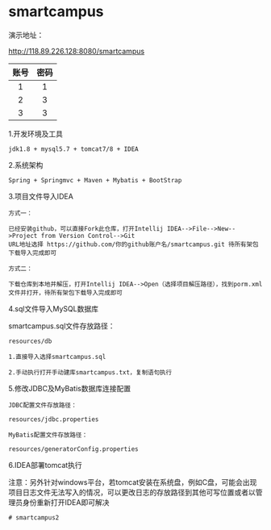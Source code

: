 # smartcampus

演示地址：

   http://118.89.226.128:8080/smartcampus
    
   | 账号 | 密码 | 
   | :-: | :-:| 
   | 1 | 1 | 
   | 2 | 3 | 
   | 3 | 3 |

1.开发环境及工具

    jdk1.8 + mysql5.7 + tomcat7/8 + IDEA
    
2.系统架构

    Spring + Springmvc + Maven + Mybatis + BootStrap   
    
3.项目文件导入IDEA 
    
    方式一：
     
    已经安装github，可以直接Fork此仓库，打开Intellij IDEA-->File-->New-->Project from Version Control-->Git
    URL地址选择 https://github.com/你的github账户名/smartcampus.git 待所有架包下载导入完成即可
        
    方式二：
        
    下载仓库到本地并解压，打开Intellij IDEA-->Open（选择项目解压路径），找到porm.xml文件并打开，待所有架包下载导入完成即可     

4.sql文件导入MySQL数据库
  
   smartcampus.sql文件存放路径：
    
    resources/db 
  
    1.直接导入选择smartcampus.sql
     
    2.手动执行打开手动建库smartcampus.txt，复制语句执行     

5.修改JDBC及MyBatis数据库连接配置

    JDBC配置文件存放路径：
    
    resources/jdbc.properties
   
    MyBatis配置文件存放路径：
        
    resources/generatorConfig.properties

6.IDEA部署tomcat执行

   注意：另外针对windows平台，若tomcat安装在系统盘，例如C盘，可能会出现项目日志文件无法写入的情况，可以更改日志的存放路径到其他可写位置或者以管理员身份重新打开IDEA即可解决

    
    # smartcampus2
